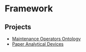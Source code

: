 # Framework 

## Projects
* [Maintenance Operators Ontology](https://nd-crane.github.io/moo)
* [Paper Analytical Devices](https://nd-crane.github.io/paper-analytical-devices)

